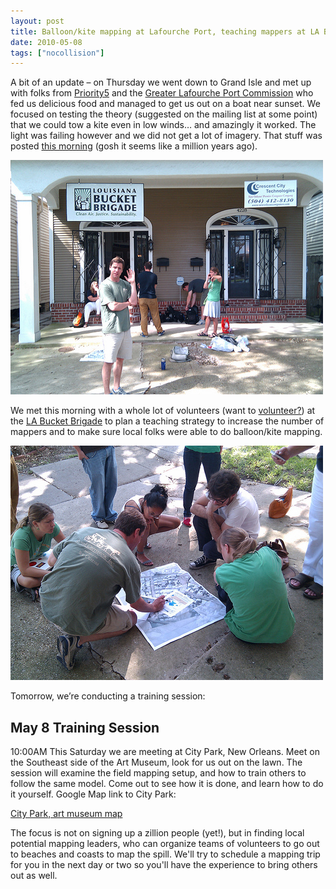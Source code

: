 ```yaml
---
layout: post
title: Balloon/kite mapping at Lafourche Port, teaching mappers at LA Bucket Brigade
date: 2010-05-08
tags: ["nocollision"]
---
```


A bit of an update &#8211; on Thursday we went down to Grand Isle and met up with folks from [Priority5](http://priority5.com) and the [Greater Lafourche Port Commission](http://www.portfourchon.com/) who fed us delicious food and managed to get us out on a boat near sunset. We focused on testing the theory (suggested on the mailing list at some point) that we could tow a kite even in low winds&#8230; and amazingly it worked. The light was failing however and we did not get a lot of imagery. That stuff was posted [this morning](http://grassrootsmapping.org/2010/05/kite-towing-tests-at-grand-isle/) (gosh it seems like a million years ago).

[![At LABB organizing with volunteers](4586842947_6465b272e1.jpg)](http://www.flickr.com/photos/jeffreywarren/4586842947/ "At LABB organizing with volunteers by jeferonix, on Flickr")

We met this morning with a whole lot of volunteers (want to [volunteer?](https://spreadsheets.google.com/viewform?formkey=dEY4LTJXUDZvYkpKNXhtTmlhZW5RRXc6MQ)) at the [LA Bucket Brigade](http://www.labucketbrigade.org/) to plan a teaching strategy to increase the number of mappers and to make sure local folks were able to do balloon/kite mapping. 

[![Morning planning](4587050429_5079f26728.jpg)](http://www.flickr.com/photos/jeffreywarren/4587050429/ "Morning planning by jeferonix, on Flickr")

Tomorrow, we&#8217;re conducting a training session:

## May 8 Training Session

10:00AM This Saturday we are meeting at City Park, New Orleans. Meet on the Southeast side of the Art Museum, look for us out on the lawn. The session will examine the field mapping setup, and how to train others to follow the same model. Come out to see how it is done, and learn how to do it yourself. Google Map link to City Park:

[City Park, art museum map](http://tinyurl.com/2b8bxd3)

The focus is not on signing up a zillion people (yet!), but in finding local potential mapping leaders, who can organize teams of volunteers to go out to beaches and coasts to map the spill. We'll try to schedule a mapping trip for you in the next day or two so you'll have the experience to bring others out as well.</em>